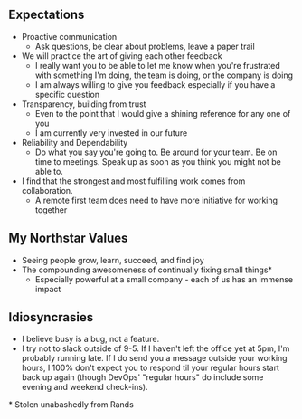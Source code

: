 ## Expectations
- Proactive communication
    - Ask questions, be clear about problems, leave a paper trail
- We will practice the art of giving each other feedback
    - I really want you to be able to let me know when you're frustrated with
      something I'm doing, the team is doing, or the company is doing
    - I am always willing to give you feedback especially if you have a specific
      question
- Transparency, building from trust
    - Even to the point that I would give a shining reference for any one of you
    - I am currently very invested in our future
- Reliability and Dependability
    - Do what you say you're going to. Be around for your team. Be on time to
      meetings. Speak up as soon as you think you might not be able to.
- I find that the strongest and most fulfilling work comes from collaboration.
    - A remote first team does need to have more initiative for working together


## My Northstar Values
- Seeing people grow, learn, succeed, and find joy
- The compounding awesomeness of continually fixing small things*
    - Especially powerful at a small company - each of us has an immense impact


## Idiosyncrasies
- I believe busy is a bug, not a feature.
- I try not to slack outside of 9-5. If I haven't left the office yet at 5pm,
  I'm probably running late. If I do send you a message outside your working
  hours, I 100% don't expect you to respond til your regular hours start back up
  again (though DevOps' "regular hours" do include some evening and weekend
  check-ins).



\* Stolen unabashedly from Rands
